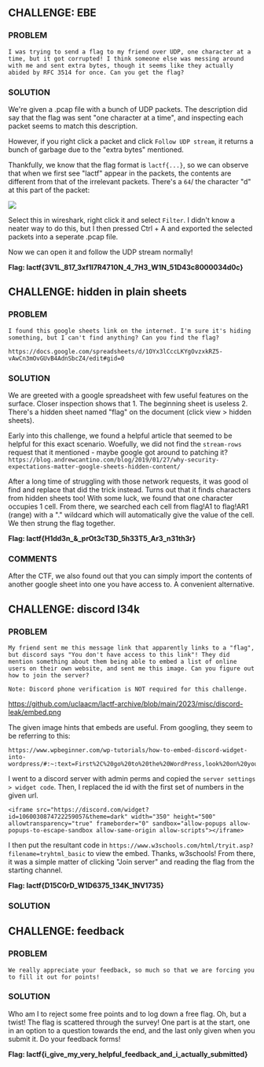 ## CHALLENGE: EBE 

### PROBLEM
```
I was trying to send a flag to my friend over UDP, one character at a time, but it got corrupted! I think someone else was messing around with me and sent extra bytes, though it seems like they actually abided by RFC 3514 for once. Can you get the flag?
```

### SOLUTION

We're given a .pcap file with a bunch of UDP packets. The description did say that the flag was sent "one character at a time", and inspecting each packet seems to match this description. 

However, if you right click a packet and click ```Follow UDP stream```, it returns a bunch of garbage due to the "extra bytes" mentioned.

Thankfully, we know that the flag format is ```lactf{...}```, so we can observe that when we first see "lactf" appear in the packets, the contents are different from that of the irrelevant packets. There's a ```64```/ the character "d" at this part of the packet:

<img src="https://cdn.discordapp.com/attachments/979013758846394420/1073911796060127262/image.png">

Select this in wireshark, right click it and select ```Filter```.
I didn't know a neater way to do this, but I then pressed Ctrl + A and exported the selected packets into a seperate .pcap file.

Now we can open it and follow the UDP stream normally!

**Flag: lactf{3V1L_817_3xf1l7R4710N_4_7H3_W1N_51D43c8000034d0c}**


## CHALLENGE: hidden in plain sheets

### PROBLEM
```
I found this google sheets link on the internet. I'm sure it's hiding something, but I can't find anything? Can you find the flag?

https://docs.google.com/spreadsheets/d/1OYx3lCccLKYgOvzxkRZ5-vAwCn3mOvGUvB4AdnSbcZ4/edit#gid=0
```

### SOLUTION
We are greeted with a google spreadsheet with few useful features on the surface. Closer inspection shows that 1. The beginning sheet is useless 2. There's a hidden sheet named "flag" on the document (click view > hidden sheets).

Early into this challenge, we found a helpful article that seemed to be helpful for this exact scenario. Woefully, we did not find the ```stream-rows``` request that it mentioned - maybe google got around to patching it?
```https://blog.andrewcantino.com/blog/2019/01/27/why-security-expectations-matter-google-sheets-hidden-content/```

After a long time of struggling with those network requests, it was good ol find and replace that did the trick instead. Turns out that it finds characters from hidden sheets too! With some luck, we found that one character occupies 1 cell. From there, we searched each cell from flag!A1 to flag!AR1 (range) with a "." wildcard which will automatically give the value of the cell. We then strung the flag together. 

**Flag: lactf{H1dd3n_&_prOt3cT3D_5h33T5_Ar3_n31th3r}**

### COMMENTS

After the CTF, we also found out that you can simply import the contents of another google sheet into one you have access to. A convenient alternative. 


## CHALLENGE: discord l34k

### PROBLEM
```
My friend sent me this message link that apparently links to a "flag", but discord says "You don't have access to this link"! They did mention something about them being able to embed a list of online users on their own website, and sent me this image. Can you figure out how to join the server?

Note: Discord phone verification is NOT required for this challenge.
```
https://github.com/uclaacm/lactf-archive/blob/main/2023/misc/discord-leak/embed.png

The given image hints that embeds are useful. From googling, they seem to be referring to this:
```
https://www.wpbeginner.com/wp-tutorials/how-to-embed-discord-widget-into-wordpress/#:~:text=First%2C%20go%20to%20the%20WordPress,look%20on%20your%20WordPress%20website. 
```

I went to a discord server with admin perms and copied the ```server settings > widget code```. Then, I replaced the id with the first set of numbers in the given url.
```
<iframe src="https://discord.com/widget?id=1060030874722259057&theme=dark" width="350" height="500" allowtransparency="true" frameborder="0" sandbox="allow-popups allow-popups-to-escape-sandbox allow-same-origin allow-scripts"></iframe>
```

I then put the resultant code in ```https://www.w3schools.com/html/tryit.asp?filename=tryhtml_basic``` to view the embed. Thanks, w3schools! From there, it was a simple matter of clicking "Join server" and reading the flag from the starting channel.

**Flag: lactf{D15C0rD_W1D6375_134K_1NV1735}**


### SOLUTION


## CHALLENGE: feedback 

### PROBLEM
```
We really appreciate your feedback, so much so that we are forcing you to fill it out for points!
```

### SOLUTION

Who am I to reject some free points and to log down a free flag. Oh, but a twist! The flag is scattered through the survey! One part is at the start, one in an option to a question towards the end, and the last only given when you submit it. Do your feedback forms! 

**Flag: lactf{i_give_my_very_helpful_feedback_and_i_actually_submitted}**